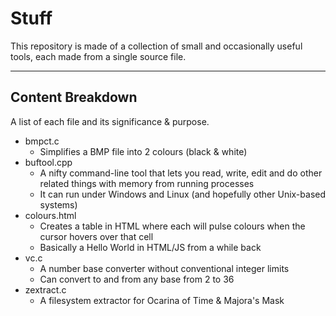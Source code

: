 # Stuff
This repository is made of a collection of small and occasionally useful tools, each made from a single source file.

----

## Content Breakdown

A list of each file and its significance & purpose.

* bmpct.c
	- Simplifies a BMP file into 2 colours (black & white)
* buftool.cpp
	- A nifty command-line tool that lets you read, write, edit and do other related things with memory from running processes
	- It can run under Windows and Linux (and hopefully other Unix-based systems)
* colours.html
	- Creates a table in HTML where each will pulse colours when the cursor hovers over that cell
	- Basically a Hello World in HTML/JS from a while back
* vc.c
	- A number base converter without conventional integer limits
	- Can convert to and from any base from 2 to 36
* zextract.c
	- A filesystem extractor for Ocarina of Time & Majora's Mask